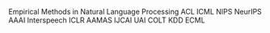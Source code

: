 
Empirical Methods in Natural Language Processing
ACL
ICML
NIPS
NeurIPS
AAAI
Interspeech
ICLR
AAMAS
IJCAI
UAI
COLT
KDD
ECML
